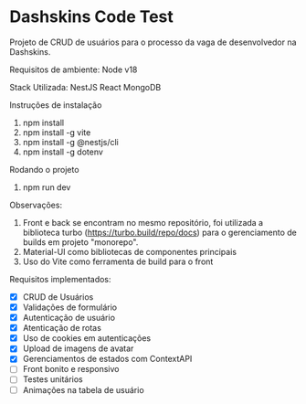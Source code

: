 # Dashskins Code Test
Projeto de CRUD de usuários para o processo da vaga de desenvolvedor na Dashskins.

Requisitos de ambiente: 
Node v18

Stack Utilizada: 
NestJS
React
MongoDB

Instruções de instalação 
1. npm install
2. npm install -g vite
3. npm install -g @nestjs/cli
4. npm install -g dotenv

Rodando o projeto 
1. npm run dev

Observações: 
1. Front e back se encontram no mesmo repositório, foi utilizada a biblioteca turbo (https://turbo.build/repo/docs) para o gerenciamento de builds em projeto "monorepo".
2. Material-UI como bibliotecas de componentes principais 
3. Uso do Vite como ferramenta de build para o front

Requisitos implementados:
- [x] CRUD de Usuários
- [x] Validações de formulário
- [x] Autenticação de usuário
- [x] Atenticação de rotas
- [x] Uso de cookies em autenticações
- [x] Upload de imagens de avatar
- [x] Gerenciamentos de estados com ContextAPI
- [ ] Front bonito e responsivo
- [ ] Testes unitários
- [ ] Animações na tabela de usuário
